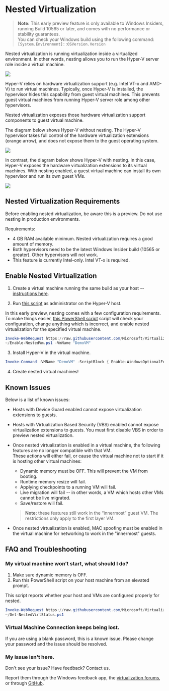 # Nested Virtualization

> **Note:** This early preview feature is only available to Windows Insiders, running Build 10565 or later, and comes with no performance or stability guarantees.  
You can check your Windows build using the following command:  
  `[System.Environment]::OSVersion.Version`

Nested virtualization is running virtualization inside a virtualized environment.  In other words, nesting allows you to run the Hyper-V server role inside a virtual machine.

![](./media/HyperVNesting.png)

Hyper-V relies on hardware virtualization support (e.g. Intel VT-x and AMD-V) to run virtual machines. Typically, once Hyper-V is installed, the hypervisor hides this capability from guest virtual machines.  This prevents guest virtual machines from running Hyper-V server role among other hypervisors.

Nested virtualization exposes those hardware virtualization support components to guest virtual machine.

The diagram below shows Hyper-V without nesting.  The Hyper-V hypervisor takes full control of the hardware virtualization extensions (orange arrow), and does not expose them to the guest operating system.

![](./media/HVNoNesting.png)

In contrast, the diagram below shows Hyper-V with nesting. In this case, Hyper-V exposes the hardware virtualization extensions to its virtual machines. With nesting enabled, a guest virtual machine can install its own hypervisor and run its own guest VMs.

![](./media/HVNesting.png)

## Nested Virtualization Requirements
Before enabling nested virtualization, be aware this is a preview.  Do not use nesting in production environments.  

Requirements:
* 4 GB RAM available minimum.  Nested virtualization requires a good amount of memory.
* Both hypervisors need to be the latest Windows Insider build (10565 or greater).  Other hypervisors will not work.  
* This feature is currently Intel-only. Intel VT-x is required.

## Enable Nested Virtualization

1. Create a virtual machine running the same build as your host -- [instructions here](../quick_start/walkthrough_create_vm.md).

2. Run [this script](https://github.com/Microsoft/Virtualization-Documentation/blob/master/hyperv-tools/Nested/Enable-NestedVm.ps1) as administrator on the Hyper-V host.
  
  In this early preview, nesting comes with a few configuration requirements.  To make things easier, [this PowerShell script](https://github.com/Microsoft/Virtualization-Documentation/blob/master/hyperv-tools/Nested/Enable-NestedVm.ps1) script will check your configuration, change anything which is incorrect, and enable nested virtualization for the specified virtual machine.
  
  ``` PowerShell
  Invoke-WebRequest https://raw.githubusercontent.com/Microsoft/Virtualization-Documentation/master/hyperv-tools/Nested/Enable-NestedVm.ps1 -OutFile ~/Enable-NestedVm.ps1 
  ~/Enable-NestedVm.ps1 -VmName "DemoVM"
  ```

3. Install Hyper-V in the virtual machine.

  ``` PowerShell
  Invoke-Command -VMName "DemoVM" -ScriptBlock { Enable-WindowsOptionalFeature -FeatureName Microsoft-Hyper-V -Online; Restart-Computer }
  ```
  
4. Create nested virtual machines!

## Known Issues

Below is a list of known issues: 
* Hosts with Device Guard enabled cannot expose virtualization extensions to guests.

* Hosts with Virtualization Based Security (VBS) enabled cannot expose virtualization extensions to guests. You must first disable VBS in order to preview nested virtualization.

* Once nested virtualization is enabled in a virtual machine, the following features are no longer compatible with that VM.  
  These actions will either fail, or cause the virtual machine not to start if it is hosting other virtual machines:  
  * Dynamic memory must be OFF. This will prevent the VM from booting.
  * Runtime memory resize will fail.
  * Applying checkpoints to a running VM will fail.
  * Live migration will fail -- in other words, a VM which hosts other VMs cannot be live migrated.
  * Save/restore will fail.
  
  > **Note:** these features still work in the “innermost” guest VM. The restrictions only apply to the first layer VM.

* Once nested virtualization is enabled, MAC spoofing must be enabled in the virtual machine for networking to work in the "innermost" guests.

## FAQ and Troubleshooting

### My virtual machine won’t start, what should I do?
1. Make sure dynamic memory is OFF.
2. Run this PowerShell script on your host machine from an elevated prompt.
  
  This script reports whether your host and VMs are configured properly for nested.

  ``` PowerShell
  Invoke-WebRequest https://raw.githubusercontent.com/Microsoft/Virtualization-Documentation/master/hyperv-tools/Nested/Get-NestedVirtStatus.ps1 -OutFile ~/Get-NestedVirtStatus.ps1 
  ~/Get-NestedVirtStatus.ps1
  ```

### Virtual Machine Connection keeps being lost.
If you are using a blank password, this is a known issue.  Please change your password and the issue should be resolved.

### My issue isn't here.
Don't see your issue?  Have feedback?  Contact us.

Report them through the Windows feedback app, the [virtualization forums](https://social.technet.microsoft.com/Forums/windowsserver/En-us/home?forum=winserverhyperv), or through [GitHub](https://github.com/Microsoft/Virtualization-Documentation).